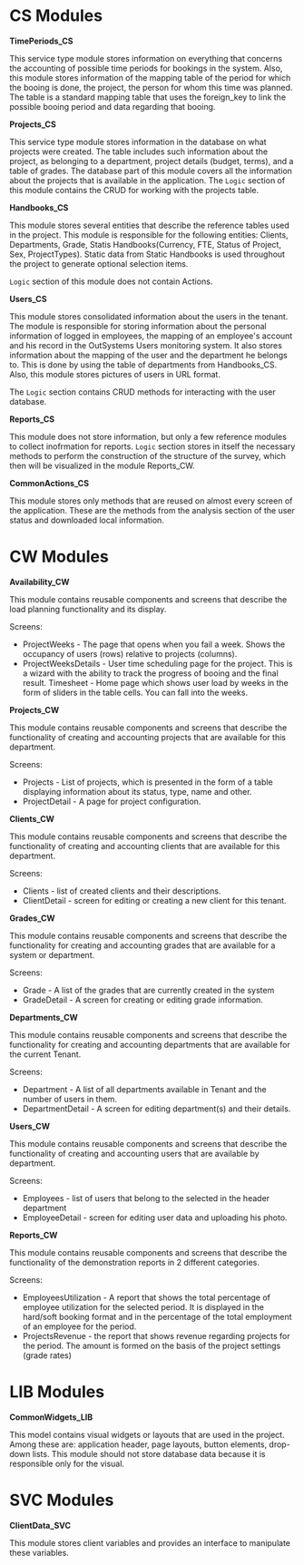 # CS Modules

**TimePeriods_CS**

This service type module stores information on everything that concerns the accounting of possible time periods for bookings in the system. Also, this module stores information of the mapping table of the period for which the booing is done, the project, the person for whom this time was planned. 
The table is a standard mapping table that uses the foreign_key to link the possible booing period and data regarding that booing.

**Projects_CS**

This service type module stores information in the database on what projects were created. The table includes such information about the project, as belonging to a department, project details (budget, terms), and a table of grades.
The database part of this module covers all the information about the projects that is available in the application.
The `Logic` section of this module contains the CRUD for working with the projects table. 

**Handbooks_CS**

This module stores several entities that describe the reference tables used in the project. 
This module is responsible for the following entities: Clients, Departments, Grade, Statis Handbooks(Currency, FTE, Status of Project, Sex, ProjectTypes).
Static data from Static Handbooks is used throughout the project to generate optional selection items.

`Logic` section of this module does not contain Actions.

**Users_CS**

This module stores consolidated information about the users in the tenant. The module is responsible for storing information about the personal information of logged in employees, the mapping of an employee's account and his record in the OutSystems Users monitoring system. It also stores information about the mapping of the user and the department he belongs to. This is done by using the table of departments from Handbooks_CS.
Also, this module stores pictures of users in URL format.

The `Logic` section contains CRUD methods for interacting with the user database.

**Reports_CS**

This module does not store information, but only a few reference modules to collect inofrmation for reports.
`Logic` section stores in itself the necessary methods to perform the construction of the structure of the survey, which then will be visualized in the module Reports_CW.

**CommonActions_CS**

This module stores only methods that are reused on almost every screen of the application. These are the methods from the analysis section of the user status and downloaded local information.


# CW Modules

**Availability_CW**

This module contains reusable components and screens that describe the load planning functionality and its display.

Screens:

- ProjectWeeks - The page that opens when you fail a week. Shows the occupancy of users (rows) relative to projects (columns).
- ProjectWeeksDetails - User time scheduling page for the project. This is a wizard with the ability to track the progress of booing and the final result. 
Timesheet - Home page which shows user load by weeks in the form of sliders in the table cells. You can fall into the weeks.

**Projects_CW**

This module contains reusable components and screens that describe the functionality of creating and accounting projects that are available for this department.

Screens:

- Projects - List of projects, which is presented in the form of a table displaying information about its status, type, name and other.
- ProjectDetail - A page for project configuration.

**Clients_CW**

This module contains reusable components and screens that describe the functionality of creating and accounting clients that are available for this department.

Screens:

- Clients - list of created clients and their descriptions.
- ClientDetail - screen for editing or creating a new client for this tenant.

**Grades_CW**

This module contains reusable components and screens that describe the functionality for creating and accounting grades that are available for a system or department.

Screens:

- Grade - A list of the grades that are currently created in the system
- GradeDetail - A screen for creating or editing grade information.

**Departments_CW**

This module contains reusable components and screens that describe the functionality for creating and accounting departments that are available for the current Tenant.

Screens:

- Department - A list of all departments available in Tenant and the number of users in them.
- DepartmentDetail - A screen for editing department(s) and their details.

**Users_CW**

This module contains reusable components and screens that describe the functionality of creating and accounting users that are available by department.

Screens:

- Employees - list of users that belong to the selected in the header department
- EmployeeDetail - screen for editing user data and uploading his photo. 

**Reports_CW**

This module contains reusable components and screens that describe the functionality of the demonstration reports in 2 different categories.

Screens:

- EmployeesUtilization - A report that shows the total percentage of employee utilization for the selected period. It is displayed in the hard/soft booking format and in the percentage of the total employment of an employee for the period.
- ProjectsRevenue - the report that shows revenue regarding projects for the period. The amount is formed on the basis of the project settings (grade rates) 

# LIB Modules

**CommonWidgets_LIB**

This model contains visual widgets or layouts that are used in the project.
Among these are: application header, page layouts, button elements, drop-down lists.
This module should not store database data because it is responsible only for the visual.

# SVC Modules

**ClientData_SVC**

This module stores client variables and provides an interface to manipulate these variables.
